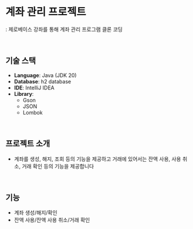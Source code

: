 # 계좌 관리 프로젝트
: 제로베이스 강좌를 통해 계좌 관리 프로그램 클론 코딩

<br>

## 기술 스택

- **Language**: Java (JDK 20)
- **Database**: h2 database
- **IDE**: IntelliJ IDEA
- **Library**:
  - Gson
  - JSON 
  - Lombok

<br>

## 프로젝트 소개

- 계좌를 생성, 해지, 조회 등의 기능을 제공하고 거래에 있어서는 잔액 사용, 사용 취소, 거래 확인 등의
  기능을 제공합니다

<br>

## 기능

- 계좌 생성/해지/확인
- 잔액 사용/잔액 사용 취소/거래 확인
